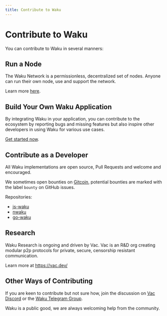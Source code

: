 ```yaml
---
title: Contribute to Waku
---
```


# Contribute to Waku

You can contribute to Waku in several manners:

## Run a Node

The Waku Network is a permissionless, decentralized set of nodes.
Anyone can run their own node, use and support the network.

Learn more [here](/contribute).

## Build Your Own Waku Application

By integrating Waku in your application,
you can contribute to the ecosystem by reporting bugs and missing features
but also inspire other developers in using Waku for various use cases.

[Get started now](/platform).

## Contribute as a Developer

All Waku implementations are open source,
Pull Requests and welcome and encouraged.

We sometimes open bounties on [Gitcoin](https://gitcoin.co/),
potential bounties are marked with the label `bounty` on GitHub issues.

Repositories:

- [js-waku](https://github.com/status-im/js-waku)
- [nwaku](https://github.com/status-im/nwaku)
- [go-waku](https://github.com/status-im/go-waku)

## Research

Waku Research is ongoing and driven by Vac.
Vac is an R&D org creating modular p2p protocols for private, secure, censorship resistant communication.

Learn more at https://vac.dev/

## Other Ways of Contributing

If you are keen to contribute but not sure how,
join the discussion on [Vac Discord](https://discord.gg/j5pGbn7MHZ)
or the [Waku Telegram Group](https://t.me/waku_org).

Waku is a public good, we are always welcoming help from the community.
